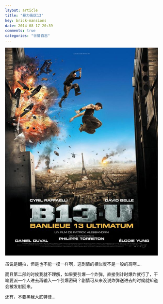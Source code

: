 ```yaml
---
layout: article
title: "暴力街区13"
key: brick-mansions
date: 2014-08-17 20:39
comments: true
categories: "世情百态"
---
```

   
   ![](/assets/images/2014/brick_mansions.jpg)

   虽说是翻拍，但是也不能一模一样啊，这剧情的相似度不是一般的高啊....

   而且第二部的时候我就不理解，如果要引爆一个炸弹，直接倒计时爆炸就行了，干嘛要派一个人进去再输入一个引爆密码？剧情可从来没说炸弹送进去的时候就知道会被发射回来。

   还有，不要黑我大底特律...